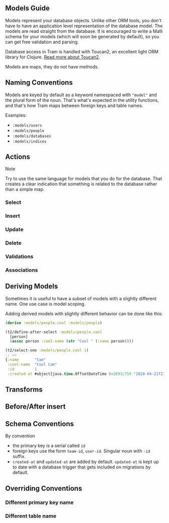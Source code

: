 ## Models Guide

Models represent your database objects.  Unlike other ORM tools, you don't have
to have an application level representation of the database model.  The models
are read straight from the database.  It is encouraged to write a Malli schema
for your models (which will soon be generated by default), so you can get free
validation and parsing.

Database access in Tram is handled with Toucan2, an excellent light ORM library
for Clojure. [Read more about Toucan2](https://github.com/camsaul/toucan2).

Models are maps, they do not have methods. 

## Naming Conventions
Models are keyed by default as a keyword namespaced with `"model"` and the
plural form of the noun.  That's what's expected in the utility functions, and
that's how Tram maps between foreign keys and table names.

Examples:  
- `:models/users`
- `:models/people`
- `:models/databases`
- `:models/indices`

## Actions

> [!NOTE]
> Try to use the same language for models that you do for the database.  That
> creates a clear indication that something is related to the database rather than
> a simple map.

### Select
### Insert
### Update
### Delete
### Validations
### Associations


## Deriving Models

Sometimes it is useful to have a subset of models with a slightly different
name.  One use case is model scoping. 

Adding derived models with slightly different behavior can be done like this: 

```clojure
(derive :models/people.cool :models/people)

(t2/define-after-select :models/people.cool
  [person]
  (assoc person :cool-name (str "Cool " (:name person))))

(t2/select-one :models/people.cool 1)
;; =>
{:name       "Cam"
 :cool-name  "Cool Cam"
 :id         1
 :created-at #object[java.time.OffsetDateTime 0x2691c719 "2020-04-21T23:56Z"]}  
```

## Transforms

## Before/After insert

## Schema Conventions

By convention 
- the primary key is a serial called `id`
- foreign keys use the form `team-id`, `user-id`. Singular noun with `-id`
  suffix.
- `created-at` and `updated-at` are added by default.  `updated-at` is kept up
  to date with a database trigger that gets included on migrations by default.
  

## Overriding Conventions

### Different primary key name
### Different table name
